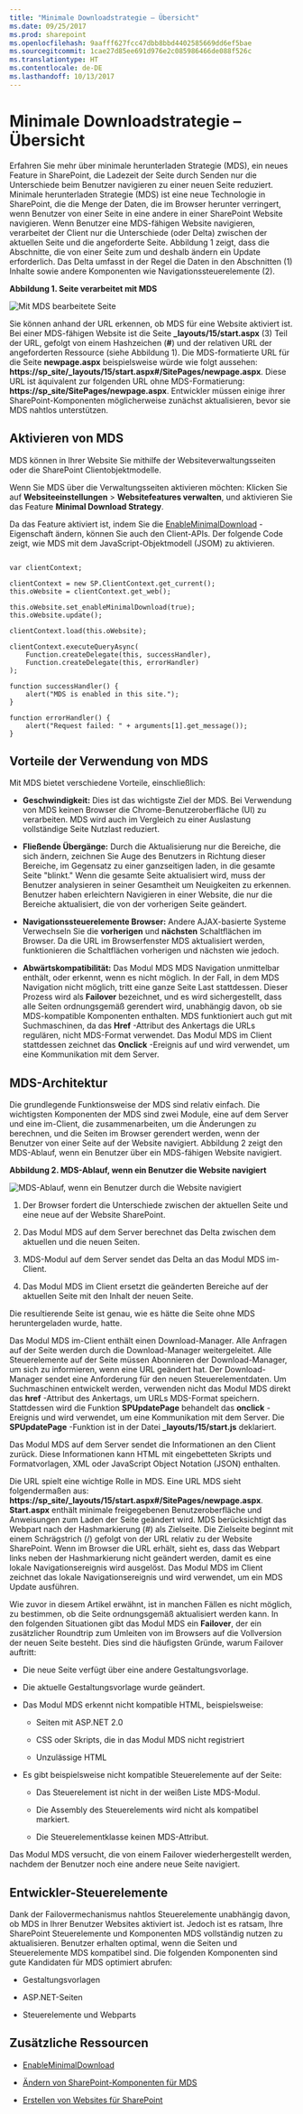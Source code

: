 ```yaml
---
title: "Minimale Downloadstrategie – Übersicht"
ms.date: 09/25/2017
ms.prod: sharepoint
ms.openlocfilehash: 9aafff627fcc47dbb8bbd4402585669dd6ef5bae
ms.sourcegitcommit: 1cae27d85ee691d976e2c085986466de088f526c
ms.translationtype: HT
ms.contentlocale: de-DE
ms.lasthandoff: 10/13/2017
---
```

# <a name="minimal-download-strategy-overview"></a>Minimale Downloadstrategie – Übersicht
Erfahren Sie mehr über minimale herunterladen Strategie (MDS), ein neues Feature in SharePoint, die Ladezeit der Seite durch Senden nur die Unterschiede beim Benutzer navigieren zu einer neuen Seite reduziert. Minimale herunterladen Strategie (MDS) ist eine neue Technologie in SharePoint, die die Menge der Daten, die im Browser herunter verringert, wenn Benutzer von einer Seite in eine andere in einer SharePoint Website navigieren. Wenn Benutzer eine MDS-fähigen Website navigieren, verarbeitet der Client nur die Unterschiede (oder Delta) zwischen der aktuellen Seite und die angeforderte Seite. Abbildung 1 zeigt, dass die Abschnitte, die von einer Seite zum und deshalb ändern ein Update erforderlich. Das Delta umfasst in der Regel die Daten in den Abschnitten (1) Inhalte sowie andere Komponenten wie Navigationssteuerelemente (2).
  
    
    


**Abbildung 1. Seite verarbeitet mit MDS**

  
    
    

  
    
    
![Mit MDS bearbeitete Seite](../images/MDS_UpdateSections.png)
  
    
    
Sie können anhand der URL erkennen, ob MDS für eine Website aktiviert ist. Bei einer MDS-fähigen Website ist die Seite **_layouts/15/start.aspx** (3) Teil der URL, gefolgt von einem Hashzeichen (**#**) und der relativen URL der angeforderten Ressource (siehe Abbildung 1). Die MDS-formatierte URL für die Seite **newpage.aspx** beispielsweise würde wie folgt aussehen: **https://sp_site/_layouts/15/start.aspx#/SitePages/newpage.aspx**. Diese URL ist äquivalent zur folgenden URL ohne MDS-Formatierung: **https://sp_site/SitePages/newpage.aspx**. Entwickler müssen einige ihrer SharePoint-Komponenten möglicherweise zunächst aktualisieren, bevor sie MDS nahtlos unterstützen. 
## <a name="enable-mds"></a>Aktivieren von MDS
<a name="SP15MDSOverview_Enable"> </a>

MDS können in Ihrer Website Sie mithilfe der Websiteverwaltungsseiten oder die SharePoint Clientobjektmodelle.
  
    
    
Wenn Sie MDS über die Verwaltungsseiten aktivieren möchten: Klicken Sie auf **Websiteeinstellungen** > **Websitefeatures verwalten**, und aktivieren Sie das Feature **Minimal Download Strategy**.
  
    
    
Da das Feature aktiviert ist, indem Sie die  [EnableMinimalDownload](https://msdn.microsoft.com/library/Microsoft.SharePoint.Client.Web.EnableMinimalDownload.aspx) -Eigenschaft ändern, können Sie auch den Client-APIs. Der folgende Code zeigt, wie MDS mit dem JavaScript-Objektmodell (JSOM) zu aktivieren.
  
    
    



```

var clientContext;

clientContext = new SP.ClientContext.get_current();
this.oWebsite = clientContext.get_web();

this.oWebsite.set_enableMinimalDownload(true);
this.oWebsite.update();

clientContext.load(this.oWebsite);

clientContext.executeQueryAsync(
    Function.createDelegate(this, successHandler),
    Function.createDelegate(this, errorHandler)
);

function successHandler() {
    alert("MDS is enabled in this site.");
}

function errorHandler() {
    alert("Request failed: " + arguments[1].get_message());
}
```


## <a name="benefits-of-using-mds"></a>Vorteile der Verwendung von MDS
<a name="SP15MDSOverview_Benefits"> </a>

Mit MDS bietet verschiedene Vorteile, einschließlich:
  
    
    

- **Geschwindigkeit:** Dies ist das wichtigste Ziel der MDS. Bei Verwendung von MDS keinen Browser die Chrome-Benutzeroberfläche (UI) zu verarbeiten. MDS wird auch im Vergleich zu einer Auslastung vollständige Seite Nutzlast reduziert.
    
  
- **Fließende Übergänge:** Durch die Aktualisierung nur die Bereiche, die sich ändern, zeichnen Sie Auge des Benutzers in Richtung dieser Bereiche, im Gegensatz zu einer ganzseitigen laden, in die gesamte Seite "blinkt." Wenn die gesamte Seite aktualisiert wird, muss der Benutzer analysieren in seiner Gesamtheit um Neuigkeiten zu erkennen. Benutzer haben erleichtern Navigieren in einer Website, die nur die Bereiche aktualisiert, die von der vorherigen Seite geändert.
    
  
- **Navigationssteuerelemente Browser:** Andere AJAX-basierte Systeme Verwechseln Sie die **vorherigen** und **nächsten** Schaltflächen im Browser. Da die URL im Browserfenster MDS aktualisiert werden, funktionieren die Schaltflächen vorherigen und nächsten wie jedoch.
    
  
- **Abwärtskompatibilität:** Das Modul MDS MDS Navigation unmittelbar enthält, oder erkennt, wenn es nicht möglich. In der Fall, in dem MDS Navigation nicht möglich, tritt eine ganze Seite Last stattdessen. Dieser Prozess wird als **Failover** bezeichnet, und es wird sichergestellt, dass alle Seiten ordnungsgemäß gerendert wird, unabhängig davon, ob sie MDS-kompatible Komponenten enthalten. MDS funktioniert auch gut mit Suchmaschinen, da das **Href** -Attribut des Ankertags die URLs regulären, nicht MDS-Format verwendet. Das Modul MDS im Client stattdessen zeichnet das **Onclick** -Ereignis auf und wird verwendet, um eine Kommunikation mit dem Server.
    
  

## <a name="mds-architecture"></a>MDS-Architektur
<a name="SP15MDSOverview_Architecture"> </a>

Die grundlegende Funktionsweise der MDS sind relativ einfach. Die wichtigsten Komponenten der MDS sind zwei Module, eine auf dem Server und eine im-Client, die zusammenarbeiten, um die Änderungen zu berechnen, und die Seiten im Browser gerendert werden, wenn der Benutzer von einer Seite auf der Website navigiert. Abbildung 2 zeigt den MDS-Ablauf, wenn ein Benutzer über ein MDS-fähigen Website navigiert.
  
    
    

**Abbildung 2. MDS-Ablauf, wenn ein Benutzer die Website navigiert**

  
    
    

  
    
    
![MDS-Ablauf, wenn ein Benutzer durch die Website navigiert](../images/MDS_GeneralFlow.png)
  
    
    

  
    
    

1. Der Browser fordert die Unterschiede zwischen der aktuellen Seite und eine neue auf der Website SharePoint.
    
  
2. Das Modul MDS auf dem Server berechnet das Delta zwischen dem aktuellen und die neuen Seiten.
    
  
3. MDS-Modul auf dem Server sendet das Delta an das Modul MDS im-Client.
    
  
4. Das Modul MDS im Client ersetzt die geänderten Bereiche auf der aktuellen Seite mit den Inhalt der neuen Seite.
    
  
Die resultierende Seite ist genau, wie es hätte die Seite ohne MDS heruntergeladen wurde, hatte.
  
    
    
Das Modul MDS im-Client enthält einen Download-Manager. Alle Anfragen auf der Seite werden durch die Download-Manager weitergeleitet. Alle Steuerelemente auf der Seite müssen Abonnieren der Download-Manager, um sich zu informieren, wenn eine URL geändert hat. Der Download-Manager sendet eine Anforderung für den neuen Steuerelementdaten. Um Suchmaschinen entwickelt werden, verwenden nicht das Modul MDS direkt das **href** -Attribut des Ankertags, um URLs MDS-Format speichern. Stattdessen wird die Funktion **SPUpdatePage** behandelt das **onclick** -Ereignis und wird verwendet, um eine Kommunikation mit dem Server. Die **SPUpdatePage** -Funktion ist in der Datei **_layouts/15/start.js** deklariert.
  
    
    
Das Modul MDS auf dem Server sendet die Informationen an den Client zurück. Diese Informationen kann HTML mit eingebetteten Skripts und Formatvorlagen, XML oder JavaScript Object Notation (JSON) enthalten.
  
    
    
Die URL spielt eine wichtige Rolle in MDS. Eine URL MDS sieht folgendermaßen aus: **https://sp_site/_layouts/15/start.aspx#/SitePages/newpage.aspx**. **Start.aspx** enthält minimale freigegebenen Benutzeroberfläche und Anweisungen zum Laden der Seite geändert wird. MDS berücksichtigt das Webpart nach der Hashmarkierung (#) als Zielseite. Die Zielseite beginnt mit einem Schrägstrich (/) gefolgt von der URL relativ zu der Website SharePoint. Wenn im Browser die URL erhält, sieht es, dass das Webpart links neben der Hashmarkierung nicht geändert werden, damit es eine lokale Navigationsereignis wird ausgelöst. Das Modul MDS im Client zeichnet das lokale Navigationsereignis und wird verwendet, um ein MDS Update ausführen.
  
    
    
Wie zuvor in diesem Artikel erwähnt, ist in manchen Fällen es nicht möglich, zu bestimmen, ob die Seite ordnungsgemäß aktualisiert werden kann. In den folgenden Situationen gibt das Modul MDS ein **Failover**, der ein zusätzlicher Roundtrip zum Umleiten von im Browsers auf die Vollversion der neuen Seite besteht. Dies sind die häufigsten Gründe, warum Failover auftritt:
  
    
    

- Die neue Seite verfügt über eine andere Gestaltungsvorlage.
    
  
- Die aktuelle Gestaltungsvorlage wurde geändert.
    
  
- Das Modul MDS erkennt nicht kompatible HTML, beispielsweise:
    
  - Seiten mit ASP.NET 2.0
    
  
  - CSS oder Skripts, die in das Modul MDS nicht registriert
    
  
  - Unzulässige HTML
    
  
- Es gibt beispielsweise nicht kompatible Steuerelemente auf der Seite:
    
  - Das Steuerelement ist nicht in der weißen Liste MDS-Modul.
    
  
  - Die Assembly des Steuerelements wird nicht als kompatibel markiert.
    
  
  - Die Steuerelementklasse keinen MDS-Attribut.
    
  
Das Modul MDS versucht, die von einem Failover wiederhergestellt werden, nachdem der Benutzer noch eine andere neue Seite navigiert.
  
    
    

## <a name="developer-controls"></a>Entwickler-Steuerelemente
<a name="SP15MDSOverview_DevControls"> </a>

Dank der Failovermechanismus nahtlos Steuerelemente unabhängig davon, ob MDS in Ihrer Benutzer Websites aktiviert ist. Jedoch ist es ratsam, Ihre SharePoint Steuerelemente und Komponenten MDS vollständig nutzen zu aktualisieren. Benutzer erhalten optimal, wenn die Seiten und Steuerelemente MDS kompatibel sind. Die folgenden Komponenten sind gute Kandidaten für MDS optimiert abrufen:
  
    
    

- Gestaltungsvorlagen
    
  
- ASP.NET-Seiten
    
  
- Steuerelemente und Webparts
    
  

## <a name="additional-resources"></a>Zusätzliche Ressourcen
<a name="bk_addresources"> </a>


-  [EnableMinimalDownload](https://msdn.microsoft.com/library/Microsoft.SharePoint.Client.Web.EnableMinimalDownload.aspx)
    
  
-  [Ändern von SharePoint-Komponenten für MDS](modify-sharepoint-components-for-mds.md)
    
  
-  [Erstellen von Websites für SharePoint](build-sites-for-sharepoint.md)
    
  

